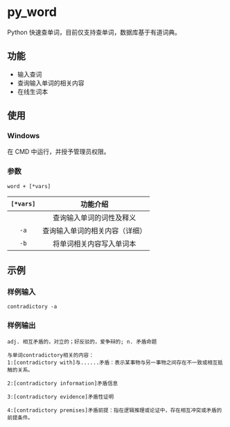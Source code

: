 # py_word

Python 快速查单词，目前仅支持查单词，数据库基于有道词典。

## 功能

- 输入查词
- 查询输入单词的相关内容
- 在线生词本

## 使用

### Windows

在 CMD 中运行，并授予管理员权限。

### 参数

```
word + [*vars]
```

| ```[*vars]```| 功能介绍 |
| :---: | :---: |
|``` ```| 查询输入单词的词性及释义 |
|```-a```| 查询输入单词的相关内容（详细） |
|```-b```| 将单词相关内容写入单词本 |

## 示例

### 样例输入

```
contradictory -a
```

### 样例输出

```
adj. 相互矛盾的，对立的；好反驳的，爱争辩的; n. 矛盾命题

与单词contradictory相关的内容：
1:[contradictory with]与......矛盾：表示某事物与另一事物之间存在不一致或相互抵触的关系。

2:[contradictory information]矛盾信息

3:[contradictory evidence]矛盾性证明

4:[contradictory premises]矛盾前提：指在逻辑推理或论证中，存在相互冲突或矛盾的前提条件。
```